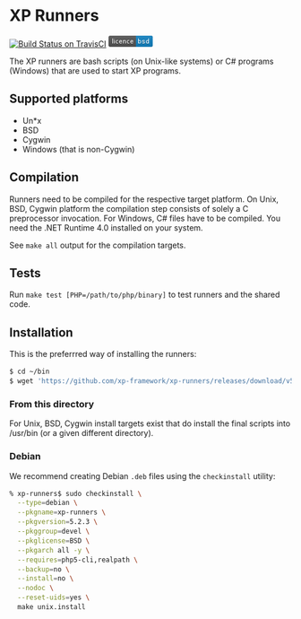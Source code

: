 # XP Runners

[![Build Status on TravisCI](https://secure.travis-ci.org/xp-framework/xp-runners.png)](http://travis-ci.org/xp-framework/xp-runners)
[![BSD Licence](https://raw.githubusercontent.com/xp-framework/web/master/static/licence-bsd.png)](https://github.com/xp-framework/core/blob/master/LICENCE.md)

The XP runners are bash scripts (on Unix-like systems) or C# programs (Windows) that are used to start XP programs.

## Supported platforms

* Un*x
* BSD
* Cygwin
* Windows (that is non-Cygwin)

## Compilation

Runners need to be compiled for the respective target platform. On Unix, BSD, Cygwin platform the compilation step consists of solely a C preprocessor invocation. For Windows, C# files have to be compiled. You need the .NET Runtime 4.0 installed on your system.

See `make all` output for the compilation targets.

## Tests

Run `make test [PHP=/path/to/php/binary]` to test runners and the shared code.

## Installation

This is the preferrred way of installing the runners:

```sh
$ cd ~/bin
$ wget 'https://github.com/xp-framework/xp-runners/releases/download/v5.6.1/setup' -O - | php
```

### From this directory

For Unix, BSD, Cygwin install targets exist that do install the final scripts into /usr/bin (or a given different directory).

### Debian

We recommend creating Debian `.deb` files using the `checkinstall` utility:

```sh
% xp-runners$ sudo checkinstall \
  --type=debian \
  --pkgname=xp-runners \
  --pkgversion=5.2.3 \
  --pkggroup=devel \
  --pkglicense=BSD \
  --pkgarch all -y \
  --requires=php5-cli,realpath \
  --backup=no \
  --install=no \
  --nodoc \
  --reset-uids=yes \
  make unix.install
```
